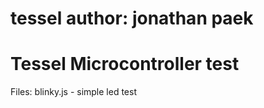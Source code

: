 tessel
author: jonathan paek
======
Tessel Microcontroller test
======

Files:
blinky.js - simple led test
